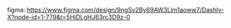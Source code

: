 figma: https://www.figma.com/design/9ngSv2By69AW3Llm1aoww7/Dashly-X?node-id=1-779&t=5HiDLgHJ63rc3D9z-0
